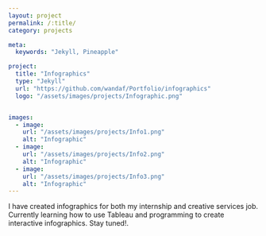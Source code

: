```yaml
---
layout: project
permalink: /:title/
category: projects

meta:
  keywords: "Jekyll, Pineapple"

project:
  title: "Infographics"
  type: "Jekyll"
  url: "https://github.com/wandaf/Portfolio/infographics"
  logo: "/assets/images/projects/Infographic.png"


images:
  - image:
    url: "/assets/images/projects/Info1.png"
    alt: "Infographic"
  - image:
    url: "/assets/images/projects/Info2.png"
    alt: "Infographic"
  - image:
    url: "/assets/images/projects/Info3.png"
    alt: "Infographic"
---
```

<p>I have created infographics for both my internship and creative services job. Currently learning how to use Tableau and programming to create interactive infographics. Stay tuned!.</p>
